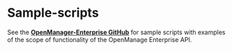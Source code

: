 # Sample-scripts

See the [**OpenManager-Enterprise GitHub**](https://github.com/dell/OpenManage-Enterprise) for sample scripts with examples of the scope of functionality of the OpenManage Enterprise API. 